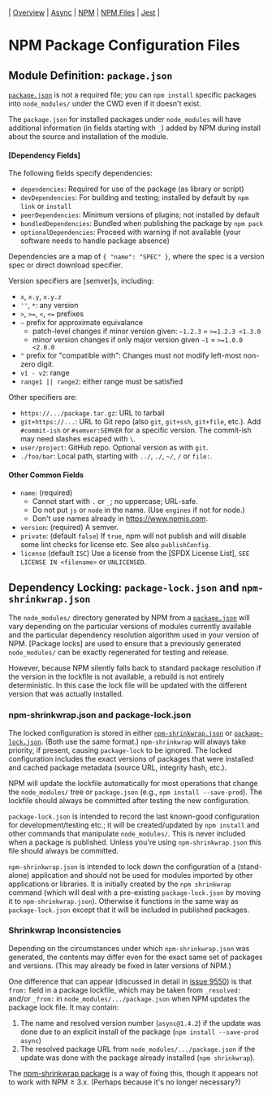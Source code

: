 | [Overview](README.md) | [Async](async.md)
| [NPM](npm.md) | [NPM Files](npm-files.md) | [Jest](jest.md)
|

NPM Package Configuration Files
===============================

Module Definition: `package.json`
---------------------------------

[`package.json`] is not a required file; you can `npm install`
specific packages into `node_modules/` under the CWD even if it
doesn't exist.

The `package.json` for installed packages under `node_modules` will
have additional information (in fields starting with `_`) added by NPM
during install about the source and installation of the module.

#### [Dependency Fields]

The following fields specify dependencies:
- `dependencies`: Required for use of the package (as library or script)
- `devDependencies`: For building and testing;
  installed by default by `npm link` or `install`
- `peerDependencies`: Minimum versions of plugins; not installed by default
- `bundledDependencies`: Bundled when publishing the package by `npm pack`
- `optionalDependencies`: Proceed with warning if not available
  (your software needs to handle package absence)

Dependencies are a map of `{ "name": "SPEC" }`, where the spec is
a version spec or direct download specifier.

Version specifiers are [semver]s, including:
- `x`, `x.y`, `x.y.z`
- `''`, `*`: any version
- `>`, `>=`, `<`, `<=` prefixes
- `~` prefix for approximate equivalance
  - patch-level changes if minor version given: `~1.2.3` = `>=1.2.3 <1.3.0`
  - minor version changes if only major version given `~1` = `>=1.0.0 <2.0.0`
- `^` prefix for "compatible with":
  Changes must not modify left-most non-zero digit.
- `v1 - v2`: range
- `range1 || range2`: either range must be satisfied

Other specifiers are:
- `https://.../package.tar.gz`: URL to tarball
- `git+https://...`: URL to Git repo (also `git`, `git+ssh`, `git+file`, etc.).
  Add `#commit-ish` or `#semver:SEMVER` for a specific version.
  The commit-ish may need slashes escaped with `\`.
- `user/project`: GitHub repo. Optional version as with `git`.
- `./foo/bar`: Local path, starting with `../`, `./`, `~/`, `/` or `file:`.

#### Other Common Fields

- `name`: (required)
  - Cannot start with `.` or `_`; no uppercase; URL-safe.
  - Do not put `js` or `node` in the name. (Use `engines` if not for node.)
  - Don't use names already in <https://www.npmjs.com>.
- `version`: (required) A semver.
- `private`: (default `false`) If `true`, npm will not publish and will
  disable some lint checks for license etc. See also `publishConfig`.
- `license` (default `ISC`) Use a license from the [SPDX License List],
  `SEE LICENSE IN <filename>` or `UNLICENSED`.


Dependency Locking: `package-lock.json` and `npm-shrinkwrap.json`
-----------------------------------------------------------------

The `node_modules/` directory generated by NPM from a [`package.json`]
will vary depending on the particular versions of modules currently
available and the particular dependency resolution algorithm used in
your version of NPM. [Package locks] are used to ensure that a
previously generated `node_modules/` can be exactly regenerated for
testing and release.

However, because NPM silently falls back to standard package
resolution if the version in the lockfile is not available, a rebuild
is not entirely deterministic. In this case the lock file will be
updated with the different version that was actually installed.

### npm-shrinkwrap.json and package-lock.json

The locked configuration is stored in either [`npm-shrinkwrap.json`]
or [`package-lock.json`]. (Both use the same format.) `npm-shrinkwrap`
will always take priority, if present, causing `package-lock` to be
ignored. The locked configuration includes the exact versions of
packages that were installed and cached package metadata (source URL,
integrity hash, etc.).

NPM will update the lockfile automatically for most operations that
change the `node_modules/` tree or `package.json` (e.g., `npm install
--save-prod`). The lockfile should always be committed after testing
the new configuration.

`package-lock.json` is intended to record the last known-good
configuration for development/testing etc.; it will be created/updated
by `npm install` and other commands that manipulate `node_modules/`.
This is never included when a package is published. Unless you're
using `npm-shrinkwrap.json` this file should always be committed.

`npm-shrinkwrap.json` is intended to lock down the configuration of a
(stand-alone) application and should not be used for modules imported
by other applications or libraries. It is initially created by the
`npm shrinkwrap` command (which will deal with a pre-existing
`package-lock.json` by moving it to `npm-shrinkwrap.json`). Otherwise
it functions in the same way as `package-lock.json` except that it
will be included in published packages.

### Shrinkwrap Inconsistencies

Depending on the circumstances under which `npm-shrinkwrap.json` was
generated, the contents may differ even for the exact same set of
packages and versions. (This may already be fixed in later versions of
NPM.)

One difference that can appear (discussed in detail in [issue 9550])
is that `from:` field in a package lockfile, which may be taken from
`_resolved:` and/or `_from:` in `node_modules/.../package.json` when
NPM updates the package lock file. It may contain:

1. The name and resolved version number (`async@1.4.2`) if the update
   was done due to an explicit install of the package (`npm install
   --save-prod async`)
2. The resolved package URL from `node_modules/.../package.json` if
   the update was done with the package already installed (`npm
   shrinkwrap`).

The [npm-shrinkwrap package] is a way of fixing this, though it
appears not to work with NPM ≥ 3.x. (Perhaps because it's no longer
necessary?)



[`npm-shrinkwrap.json`]: https://docs.npmjs.com/files/shrinkwrap.json
[`package-lock.json`]: https://docs.npmjs.com/files/package-lock.json
[`package.json`]: https://docs.npmjs.com/files/package.json
[issue 9550]: https://github.com/npm/npm/issues/9550
[npm-shrinkwrap package]: https://github.com/uber/npm-shrinkwrap
